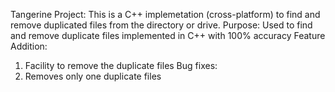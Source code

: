 Tangerine Project:
This is a C++ implemetation (cross-platform) to find and remove duplicated files from the directory or drive. 
Purpose:
Used to find and remove duplicate files implemented in C++ with 100% accuracy
Feature Addition:
1. Facility to remove the duplicate files
Bug fixes:
1. Removes only one duplicate files


